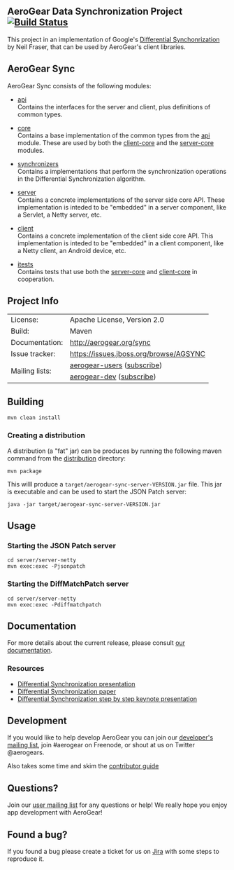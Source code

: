 ## AeroGear Data Synchronization Project [![Build Status](https://travis-ci.org/aerogear/aerogear-sync-server.png)](https://travis-ci.org/aerogear/aerogear-sync-server)
This project in an implementation of Google's [Differential Synchonrization](http://research.google.com/pubs/pub35605.html) 
by Neil Fraser, that can be used by AeroGear's client libraries.

## AeroGear Sync
AeroGear Sync consists of the following modules:

* [api](./api)  
Contains the interfaces for the server and client, plus definitions of common types.

* [core](./core)  
Contains a base implementation of the common types from the [api](./api) module. These are used by both the
[client-core](./client-core) and the [server-core](./server-core) modules.

* [synchronizers](./synchronizers)  
Contains a implementations that perform the synchronization operations in the Differential Synchronization algorithm.

* [server](./server)  
Contains a concrete implementations of the server side core API. These implementation is inteded to be "embedded" in a server
component, like a Servlet, a Netty server, etc.

* [client](./client)  
Contains a concrete implementation of the client side core API. This implementation is inteded to be "embedded" in a client
component, like a Netty client, an Android device, etc.

* [itests](./itests)  
Contains tests that use both the [server-core](./server-core) and [client-core](./client-core) in cooperation.

## Project Info

<table>
    <tr>
        <td>License:</td>
        <td>Apache License, Version 2.0</td>
    </tr>
    <tr>
        <td>Build:</td>
        <td>Maven</td>
    </tr>
    <tr>
        <td>Documentation:</td>
        <td><a href="http://aerogear.org/sync">http://aerogear.org/sync</a></td>
    </tr>
    <tr>
        <td>Issue tracker:</td>
        <td><a href="https://issues.jboss.org/browse/AGSYNC">https://issues.jboss.org/browse/AGSYNC</a></td>
    </tr>
    <tr>
        <td rowspan="2" valign="middle">Mailing lists:</td>
        <td><a href="http://aerogear-users.1116366.n5.nabble.com/">aerogear-users</a> (<a href="https://lists.jboss.org/mailman/listinfo/aerogear-users">subscribe</a>)</td>
    </tr>
    <tr>
        <td><a href="http://aerogear-dev.1069024.n5.nabble.com/">aerogear-dev</a> (<a href="https://lists.jboss.org/mailman/listinfo/aerogear-dev">subscribe</a>)</td>
    </tr>
</table>

## Building

    mvn clean install

### Creating a distribution
A distribution (a "fat" jar) can be produces by running the following maven command from the [distribution](./distribution)
directory:

    mvn package

This willl produce a ```target/aerogear-sync-server-VERSION.jar``` file. This jar is executable and can be used to start
the JSON Patch server:

    java -jar target/aerogear-sync-server-VERSION.jar

## Usage

### Starting the JSON Patch server

    cd server/server-netty
    mvn exec:exec -Pjsonpatch
    
### Starting the DiffMatchPatch server

    cd server/server-netty
    mvn exec:exec -Pdiffmatchpatch

## Documentation

For more details about the current release, please consult [our documentation](http://aerogear.org/sync).

### Resources
* [Differential Synchronization presentation](https://www.youtube.com/watch?v=S2Hp_1jqpY8)
* [Differential Synchronization paper](http://research.google.com/pubs/pub35605.html)
* [Differential Synchronization step by step keynote presentation](https://www.icloud.com/iw/#keynote/BAKHgqmqd5ETPe9ebKyBhSINoBo1QHaNPYeF/diffsync)

## Development

If you would like to help develop AeroGear you can join our [developer's mailing list](https://lists.jboss.org/mailman/listinfo/aerogear-dev), join #aerogear on Freenode, or shout at us on Twitter @aerogears.

Also takes some time and skim the [contributor guide](http://aerogear.org/docs/guides/Contributing/)

## Questions?

Join our [user mailing list](https://lists.jboss.org/mailman/listinfo/aerogear-users) for any questions or help! We really hope you enjoy app development with AeroGear!

## Found a bug?

If you found a bug please create a ticket for us on [Jira](https://issues.jboss.org/browse/AGSYNC) with some steps to reproduce it.


